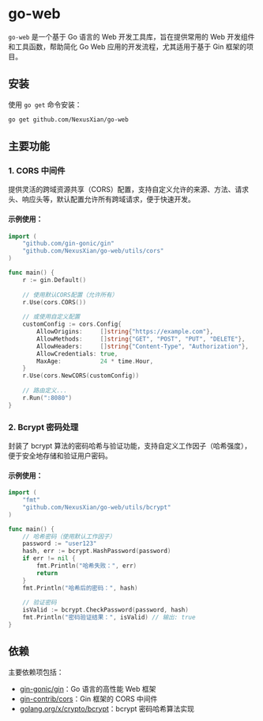 # go-web

`go-web` 是一个基于 Go 语言的 Web 开发工具库，旨在提供常用的 Web 开发组件和工具函数，帮助简化 Go Web 应用的开发流程，尤其适用于基于 Gin 框架的项目。


## 安装

使用 `go get` 命令安装：

```bash
go get github.com/NexusXian/go-web
```


## 主要功能

### 1. CORS 中间件
提供灵活的跨域资源共享（CORS）配置，支持自定义允许的来源、方法、请求头、响应头等，默认配置允许所有跨域请求，便于快速开发。

#### 示例使用：
```go
import (
    "github.com/gin-gonic/gin"
    "github.com/NexusXian/go-web/utils/cors"
)

func main() {
    r := gin.Default()
    
    // 使用默认CORS配置（允许所有）
    r.Use(cors.CORS())
    
    // 或使用自定义配置
    customConfig := cors.Config{
        AllowOrigins:     []string{"https://example.com"},
        AllowMethods:     []string{"GET", "POST", "PUT", "DELETE"},
        AllowHeaders:     []string{"Content-Type", "Authorization"},
        AllowCredentials: true,
        MaxAge:           24 * time.Hour,
    }
    r.Use(cors.NewCORS(customConfig))
    
    // 路由定义...
    r.Run(":8080")
}
```


### 2. Bcrypt 密码处理
封装了 bcrypt 算法的密码哈希与验证功能，支持自定义工作因子（哈希强度），便于安全地存储和验证用户密码。

#### 示例使用：
```go
import (
    "fmt"
    "github.com/NexusXian/go-web/utils/bcrypt"
)

func main() {
    // 哈希密码（使用默认工作因子）
    password := "user123"
    hash, err := bcrypt.HashPassword(password)
    if err != nil {
        fmt.Println("哈希失败：", err)
        return
    }
    fmt.Println("哈希后的密码：", hash)
    
    // 验证密码
    isValid := bcrypt.CheckPassword(password, hash)
    fmt.Println("密码验证结果：", isValid) // 输出: true
}
```


## 依赖

主要依赖项包括：
- [gin-gonic/gin](https://github.com/gin-gonic/gin)：Go 语言的高性能 Web 框架
- [gin-contrib/cors](https://github.com/gin-contrib/cors)：Gin 框架的 CORS 中间件
- [golang.org/x/crypto/bcrypt](https://pkg.go.dev/golang.org/x/crypto/bcrypt)：bcrypt 密码哈希算法实现

